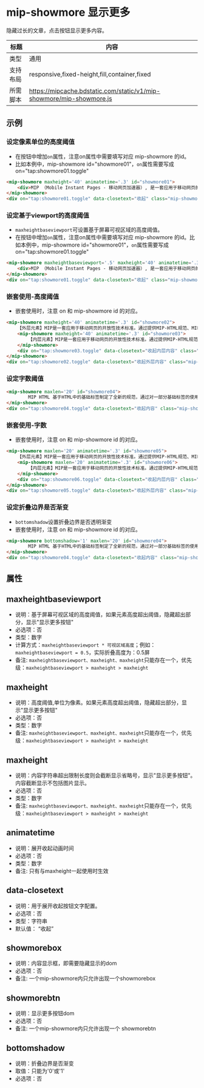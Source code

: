# mip-showmore 显示更多

隐藏过长的文章，点击按钮显示更多内容。

标题|内容
----|----
类型|通用
支持布局|responsive,fixed-height,fill,container,fixed
所需脚本|https://mipcache.bdstatic.com/static/v1/mip-showmore/mip-showmore.js

## 示例

### 设定像素单位的高度阈值

- 在按钮中增加`on`属性，注意on属性中需要填写对应 mip-showmore 的id。
- 比如本例中，mip-showmore id="showmore01"，`on`属性需要写成on="tap:showmore01.toggle"

```html
<mip-showmore maxheight='40' animatetime='.3' id="showmore01">
    <div>MIP （Mobile Instant Pages - 移动网页加速器）, 是一套应用于移动网页的开放性技术标准。通过提供MIP-HTML规范、MIP-JS运行环境以及MIP-Cache页面缓存系统，实现移动网页加速。</div>
</mip-showmore>
<div on="tap:showmore01.toggle" data-closetext="收起" class="mip-showmore-btn">点击显示</div>
```

### 设定基于viewport的高度阈值

- `maxheightbaseviewport`可设置基于屏幕可视区域的高度阈值。
- 在按钮中增加`on`属性，注意on属性中需要填写对应 mip-showmore 的id。比如本例中，mip-showmore id="showmore01"，`on`属性需要写成on="tap:showmore01.toggle"

```html
<mip-showmore maxheightbaseviewport='.5' maxheight='40' animatetime='.3' id="showmore01">
    <div>MIP （Mobile Instant Pages - 移动网页加速器）, 是一套应用于移动网页的开放性技术标准。通过提供MIP-HTML规范、MIP-JS运行环境以及MIP-Cache页面缓存系统，实现移动网页加速。</div>
</mip-showmore>
<div on="tap:showmore01.toggle" data-closetext="收起" class="mip-showmore-btn">点击显示</div>
```

### 嵌套使用-高度阈值

- 嵌套使用时，注意 on 和 mip-showmore id 的对应。

```html
<mip-showmore maxheight='40' animatetime='.3' id="showmore02">
    【外层元素】MIP是一套应用于移动网页的开放性技术标准。通过提供MIP-HTML规范、MIP-JS运行环境以及MIP-Cache页面缓存系统，实现移动网页加速。MIP是一套应用于移动网页的开放性技术标准。通过提供MIP-HTML规范、MIP-JS运行环境以及MIP-Cache页面缓存系统，实现移动网页加速。
    <mip-showmore maxheight='40' animatetime='.3' id="showmore03">
        【内层元素】MIP是一套应用于移动网页的开放性技术标准。通过提供MIP-HTML规范、MIP-JS运行环境以及MIP-Cache页面缓存系统，实现移动网页加速。MIP是一套应用于移动网页的开放性技术标准。通过提供MIP-HTML规范、MIP-JS运行环境以及MIP-Cache页面缓存系统，实现移动网页加速。
    </mip-showmore>
    <div on="tap:showmore03.toggle" data-closetext="收起内层内容" class="mip-showmore-btn">点击显示内层</div>
</mip-showmore>
<div on="tap:showmore02.toggle" data-closetext="收起外层内容" class="mip-showmore-btn">点击显示外层</div>
```

### 设定字数阈值

```html
<mip-showmore maxlen='20' id="showmore04">
        MIP HTML 基于HTML中的基础标签制定了全新的规范，通过对一部分基础标签的使用限制或功能扩展，使HTML能够展现更加丰富的内容；MIP JS 可以保证 MIP HTML 页面的快速渲染；MIP Cache 用于实现MIP页面的高速缓存，从而进一步提高页面性能。
</mip-showmore>
<div on="tap:showmore04.toggle" data-closetext="收起内容" class="mip-showmore-btn">点击显示</div>
```

### 嵌套使用-字数

- 嵌套使用时，注意 on 和 mip-showmore id 的对应。

```html
<mip-showmore maxlen='20' animatetime='.3' id="showmore05">
    【外层元素】MIP是一套应用于移动网页的开放性技术标准。通过提供MIP-HTML规范、MIP-JS运行环境以及MIP-Cache页面缓存系统，实现移动网页加速。MIP是一套应用于移动网页的开放性技术标准。通过提供MIP-HTML规范、MIP-JS运行环境以及MIP-Cache页面缓存系统，实现移动网页加速。
    <mip-showmore maxlen='20' animatetime='.3' id="showmore06">
        【内层元素】MIP是一套应用于移动网页的开放性技术标准。通过提供MIP-HTML规范、MIP-JS运行环境以及MIP-Cache页面缓存系统，实现移动网页加速。MIP是一套应用于移动网页的开放性技术标准。通过提供MIP-HTML规范、MIP-JS运行环境以及MIP-Cache页面缓存系统，实现移动网页加速。
    </mip-showmore>
    <div on="tap:showmore06.toggle" data-closetext="收起内层内容" class="mip-showmore-btn">点击显示内层</div>
</mip-showmore>
<div on="tap:showmore05.toggle" data-closetext="收起外层内容" class="mip-showmore-btn">点击显示外层</div>
```

### 设定折叠边界是否渐变

- `bottomshadow`设置折叠边界是否透明渐变
- 嵌套使用时，注意 on 和 mip-showmore id 的对应。

```html
<mip-showmore bottomshadow='1' maxlen='20' id="showmore04">
        MIP HTML 基于HTML中的基础标签制定了全新的规范，通过对一部分基础标签的使用限制或功能扩展，使HTML能够展现更加丰富的内容；MIP JS 可以保证 MIP HTML 页面的快速渲染；MIP Cache 用于实现MIP页面的高速缓存，从而进一步提高页面性能。
</mip-showmore>
<div on="tap:showmore04.toggle" data-closetext="收起内容" class="mip-showmore-btn">点击显示</div>
```

## 属性

## maxheightbaseviewport

- 说明：基于屏幕可视区域的高度阈值，如果元素高度超出阈值，隐藏超出部分，显示"显示更多按钮"
- 必选项：否
- 类型：数字
- 计算方式：`maxheightbaseviewport * 可视区域高度`；例如：`maxheightbaseviewport = 0.5`，实际折叠高度为：0.5屏
- 备注:  `maxheightbaseviewport、maxheight、maxheight`只能存在一个，优先级：`maxheightbaseviewport > maxheight > maxheight`

## maxheight

- 说明：高度阈值,单位为像素。如果元素高度超出阈值，隐藏超出部分，显示"显示更多按钮"
- 必选项：否  
- 类型：数字
- 备注:  `maxheightbaseviewport、maxheight、maxheight`只能存在一个，优先级：`maxheightbaseviewport > maxheight > maxheight`

##  maxheight

- 说明：内容字符串超出限制长度则会截断显示省略号，显示"显示更多按钮"。内容截断显示不包括图片显示。  
- 必选项：否       
- 类型：数字  
- 备注:  `maxheightbaseviewport、maxheight、maxheight`只能存在一个，优先级：`maxheightbaseviewport > maxheight > maxheight`


## animatetime

- 说明：展开收起动画时间  
- 必选项：否    
- 类型：数字  
- 备注:  只有与maxheight一起使用时生效  

## data-closetext

- 说明：用于展开收起按钮文字配置。
- 必选项：否   
- 类型：字符串  
- 默认值： “收起”

## showmorebox

- 说明：内容显示框，即需要隐藏显示的dom  
- 必选项：否  
- 备注:  一个mip-showmore内只允许出现一个showmorebox

## showmorebtn

- 说明：显示更多按钮dom  
- 必选项：否  
- 备注:  一个mip-showmore内只允许出现一个 showmorebtn

## bottomshadow

- 说明：折叠边界是否渐变
- 取值：只能为'0'或'1'
- 必选项：否
